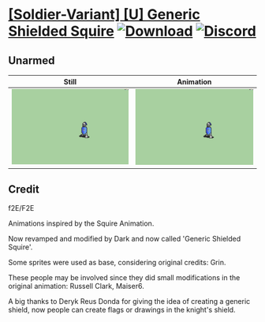 # [\[Soldier-Variant\] \[U\] Generic Shielded Squire](./) [![Download](https://img.shields.io/badge/Download--red?style=social&logo=github)](https://minhaskamal.github.io/DownGit/#/home?url=https://github.com/Klokinator/FE-Repo/tree/main/Battle%20Animations%2FInfantry%20-%20(Lnc)%20Soldiers%2C%20Halberdiers%2F%5BSoldier-Variant%5D%20%5BU%5D%20Generic%20Shielded%20Squire%2F8.%20Unarmed) [![Discord](https://img.shields.io/badge/Discord--blue?style=social&logo=discord)](https://discord.gg/C7VNGnyTPA)

## Unarmed

| Still | Animation |
| :---: | :-------: |
| ![Unarmed still](./Unarmed_000.png) | ![Unarmed](./Unarmed.gif) |

## Credit

f2E/F2E

Animations inspired by the Squire Animation.

Now revamped and modified by Dark and now called 'Generic Shielded Squire'.

Some sprites were used as base, considering original credits: Grin.

These people may be involved since they did small modifications in the original animation: Russell Clark, Maiser6.

A big thanks to Deryk Reus Donda for giving the idea of creating a generic shield, now people can create flags or drawings in the knight's shield.



